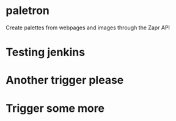 # paletron
Create palettes from webpages and images through the Zapr API

# Testing jenkins
# Another trigger please
# Trigger some more
